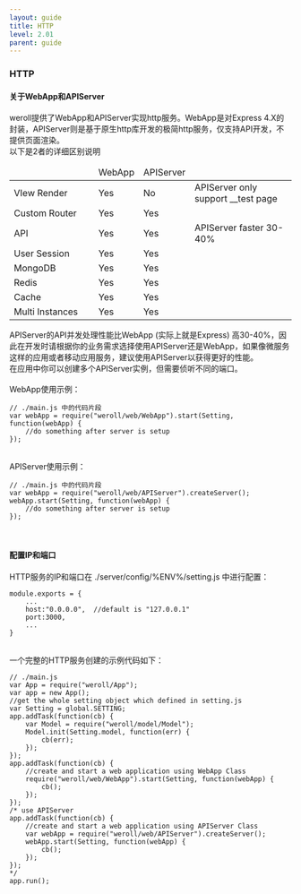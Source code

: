 ```yaml
---
layout: guide
title: HTTP
level: 2.01
parent: guide
---
```


<h3>HTTP</h3>
<h4>关于WebApp和APIServer</h4>
weroll提供了WebApp和APIServer实现http服务。WebApp是对Express 4.X的封装，APIServer则是基于原生http库开发的极简http服务，仅支持API开发，不提供页面渲染。
<br>
以下是2者的详细区别说明
<table>
    <thead>
        <tr>
            <td style="width:135px;"></td>
            <td>WebApp</td>
            <td>APIServer</td>
            <td></td>
        </tr>
    </thead>
    <tbody>
        <tr>
            <td>VIew Render</td>
            <td>Yes</td>
            <td>No</td>
            <td>APIServer only support __test page</td>
        </tr>
        <tr>
            <td>Custom Router</td>
            <td>Yes</td>
            <td>Yes</td>
            <td></td>
        </tr>
        <tr>
            <td>API</td>
            <td>Yes</td>
            <td>Yes</td>
            <td>APIServer faster 30-40%</td>
        </tr>
        <tr>
            <td>User Session</td>
            <td>Yes</td>
            <td>Yes</td>
            <td></td>
        </tr>
        <tr>
            <td>MongoDB</td>
            <td>Yes</td>
            <td>Yes</td>
            <td></td>
        </tr>
        <tr>
            <td>Redis</td>
            <td>Yes</td>
            <td>Yes</td>
            <td></td>
        </tr>
        <tr>
            <td>Cache</td>
            <td>Yes</td>
            <td>Yes</td>
            <td></td>
        </tr>
        <tr>
            <td>Multi Instances</td>
            <td>Yes</td>
            <td>Yes</td>
            <td></td>
        </tr>
    </tbody>
</table>


APIServer的API并发处理性能比WebApp (实际上就是Express) 高30-40%，因此在开发时请根据你的业务需求选择使用APIServer还是WebApp，如果像微服务这样的应用或者移动应用服务，建议使用APIServer以获得更好的性能。
<br>
在应用中你可以创建多个APIServer实例，但需要侦听不同的端口。
<br>
<br>
WebApp使用示例：<br>
<pre><code class="javascript">// ./main.js 中的代码片段
var webApp = require("weroll/web/WebApp").start(Setting, function(webApp) {
    //do something after server is setup
});</code></pre>
<br>
APIServer使用示例：<br>
<pre><code class="javascript">// ./main.js 中的代码片段
var webApp = require("weroll/web/APIServer").createServer();
webApp.start(Setting, function(webApp) {
    //do something after server is setup
});</code></pre>
<br>
<h4>配置IP和端口</h4>
HTTP服务的IP和端口在 ./server/config/%ENV%/setting.js 中进行配置：<br>
<pre><code class="javascript">module.exports = {
    ...
    host:"0.0.0.0",  //default is "127.0.0.1"
    port:3000,
    ...
}
</code></pre>
<br>
一个完整的HTTP服务创建的示例代码如下：<br>
<pre><code class="javascript">// ./main.js
var App = require("weroll/App");
var app = new App();
//get the whole setting object which defined in setting.js
var Setting = global.SETTING;
app.addTask(function(cb) {
    var Model = require("weroll/model/Model");
    Model.init(Setting.model, function(err) {
        cb(err);
    });
});
app.addTask(function(cb) {
    //create and start a web application using WebApp Class
    require("weroll/web/WebApp").start(Setting, function(webApp) {
        cb();
    });
});
/* use APIServer
app.addTask(function(cb) {
    //create and start a web application using APIServer Class
    var webApp = require("weroll/web/APIServer").createServer();
    webApp.start(Setting, function(webApp) {
        cb();
    });
});
*/
app.run();
</code></pre>
